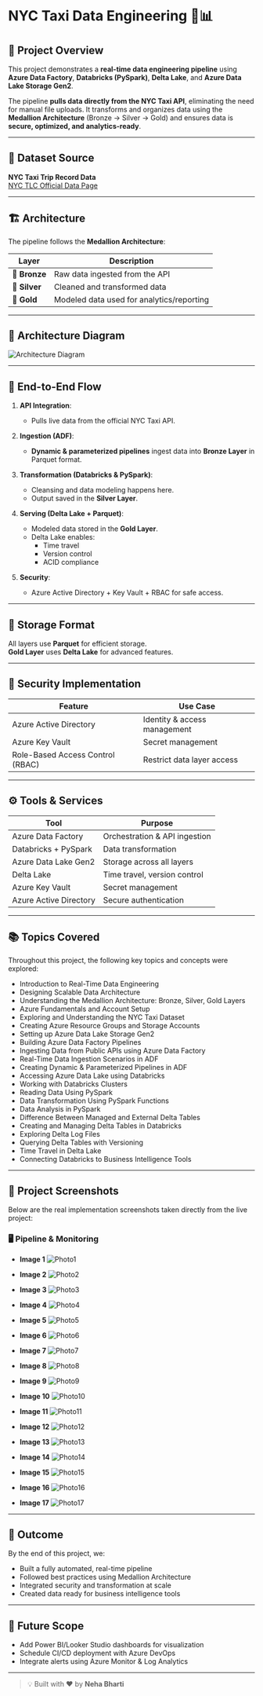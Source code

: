 # NYC Taxi Data Engineering  🚖📊

## 📝 Project Overview

This project demonstrates a **real-time data engineering pipeline** using **Azure Data Factory**, **Databricks (PySpark)**, **Delta Lake**, and **Azure Data Lake Storage Gen2**.

The pipeline **pulls data directly from the NYC Taxi API**, eliminating the need for manual file uploads. It transforms and organizes data using the **Medallion Architecture** (Bronze → Silver → Gold) and ensures data is **secure, optimized, and analytics-ready**.

---

## 🔗 Dataset Source

**NYC Taxi Trip Record Data**  
[NYC TLC Official Data Page](https://www.nyc.gov/site/tlc/about/tlc-trip-record-data.page)

---

## 🏗️ Architecture

The pipeline follows the **Medallion Architecture**:

| Layer     | Description |
|-----------|-------------|
| 🥉 **Bronze** | Raw data ingested from the API |
| 🥈 **Silver** | Cleaned and transformed data |
| 🥇 **Gold**   | Modeled data used for analytics/reporting |

---

## 📌 Architecture Diagram

![Architecture Diagram](https://github.com/neha-dev-dot/NYC-TAXI/blob/main/Images/Photo.png)

---

## 🔄 End-to-End Flow

1. **API Integration**:
   - Pulls live data from the official NYC Taxi API.
   
2. **Ingestion (ADF)**:
   - **Dynamic & parameterized pipelines** ingest data into **Bronze Layer** in Parquet format.

3. **Transformation (Databricks & PySpark)**:
   - Cleansing and data modeling happens here.
   - Output saved in the **Silver Layer**.

4. **Serving (Delta Lake + Parquet)**:
   - Modeled data stored in the **Gold Layer**.
   - Delta Lake enables:
     - Time travel
     - Version control
     - ACID compliance

5. **Security**:
   - Azure Active Directory + Key Vault + RBAC for safe access.

---

## 💾 Storage Format

All layers use **Parquet** for efficient storage.  
**Gold Layer** uses **Delta Lake** for advanced features.

---

## 🔐 Security Implementation

| Feature          | Use Case |
|------------------|----------|
| Azure Active Directory | Identity & access management |
| Azure Key Vault         | Secret management |
| Role-Based Access Control (RBAC) | Restrict data layer access |

---

## ⚙️ Tools & Services

| Tool               | Purpose                          |
|--------------------|----------------------------------|
| Azure Data Factory | Orchestration & API ingestion    |
| Databricks + PySpark | Data transformation            |
| Azure Data Lake Gen2 | Storage across all layers       |
| Delta Lake         | Time travel, version control     |
| Azure Key Vault    | Secret management                |
| Azure Active Directory | Secure authentication       |

---

## 📚 Topics Covered

Throughout this project, the following key topics and concepts were explored:

- Introduction to Real-Time Data Engineering
- Designing Scalable Data Architecture
- Understanding the Medallion Architecture: Bronze, Silver, Gold Layers
- Azure Fundamentals and Account Setup
- Exploring and Understanding the NYC Taxi Dataset
- Creating Azure Resource Groups and Storage Accounts
- Setting up Azure Data Lake Storage Gen2
- Building Azure Data Factory Pipelines
- Ingesting Data from Public APIs using Azure Data Factory
- Real-Time Data Ingestion Scenarios in ADF
- Creating Dynamic & Parameterized Pipelines in ADF
- Accessing Azure Data Lake using Databricks
- Working with Databricks Clusters
- Reading Data Using PySpark
- Data Transformation Using PySpark Functions
- Data Analysis in PySpark
- Difference Between Managed and External Delta Tables
- Creating and Managing Delta Tables in Databricks
- Exploring Delta Log Files
- Querying Delta Tables with Versioning
- Time Travel in Delta Lake
- Connecting Databricks to Business Intelligence Tools

---

## 📸 Project Screenshots

Below are the real implementation screenshots taken directly from the live project:

### 🖥️ Pipeline & Monitoring

- **Image 1**
  ![Photo1](https://github.com/neha-dev-dot/NYC-TAXI/blob/main/Images/Photo1.png)

- **Image 2**
  ![Photo2](https://github.com/neha-dev-dot/NYC-TAXI/blob/main/Images/Photo2.png)

- **Image 3**
  ![Photo3](https://github.com/neha-dev-dot/NYC-TAXI/blob/main/Images/Photo3.png)

- **Image 4**
  ![Photo4](https://github.com/neha-dev-dot/NYC-TAXI/blob/main/Images/Photo4.png)

- **Image 5**
  ![Photo5](https://github.com/neha-dev-dot/NYC-TAXI/blob/main/Images/Photo5.png)

- **Image 6**
  ![Photo6](https://github.com/neha-dev-dot/NYC-TAXI/blob/main/Images/Photo6.png)

- **Image 7**
  ![Photo7](https://github.com/neha-dev-dot/NYC-TAXI/blob/main/Images/Photo7.png)

- **Image 8**
  ![Photo8](https://github.com/neha-dev-dot/NYC-TAXI/blob/main/Images/Photo8.png)

- **Image 9**
  ![Photo9](https://github.com/neha-dev-dot/NYC-TAXI/blob/main/Images/Photo9.png)

- **Image 10**
  ![Photo10](https://github.com/neha-dev-dot/NYC-TAXI/blob/main/Images/Photo10.png)

- **Image 11**
  ![Photo11](https://github.com/neha-dev-dot/NYC-TAXI/blob/main/Images/Photo11.png)

- **Image 12**
  ![Photo12](https://github.com/neha-dev-dot/NYC-TAXI/blob/main/Images/Photo12.png)

- **Image 13**
  ![Photo13](https://github.com/neha-dev-dot/NYC-TAXI/blob/main/Images/Photo13.png)

- **Image 14**
  ![Photo14](https://github.com/neha-dev-dot/NYC-TAXI/blob/main/Images/Photo14.png)

- **Image 15**
  ![Photo15](https://github.com/neha-dev-dot/NYC-TAXI/blob/main/Images/Photo15.png)

- **Image 16**
  ![Photo16](https://github.com/neha-dev-dot/NYC-TAXI/blob/main/Images/Photo16.png)

- **Image 17**
  ![Photo17](https://github.com/neha-dev-dot/NYC-TAXI/blob/main/Images/Photo17.png)

---

## 🎯 Outcome

By the end of this project, we:
- Built a fully automated, real-time pipeline
- Followed best practices using Medallion Architecture
- Integrated security and transformation at scale
- Created data ready for business intelligence tools

---

## 🚀 Future Scope

- Add Power BI/Looker Studio dashboards for visualization
- Schedule CI/CD deployment with Azure DevOps
- Integrate alerts using Azure Monitor & Log Analytics

---

> 💡 Built with ❤️ by **Neha Bharti**  

